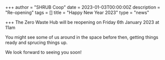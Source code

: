 +++
author = "SHRUB Coop"
date = 2023-01-03T00:00:00Z
description = "Re-opening"
tags = []
title = "Happy New Year 2023"
type = "news"

+++
The Zero Waste Hub will be reopening on Friday 6th January 2023 at 11am

You might see some of us around in the space before then, getting things ready and sprucing things up.

We look forward to seeing you soon!